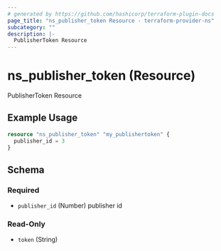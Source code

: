 ```yaml
---
# generated by https://github.com/hashicorp/terraform-plugin-docs
page_title: "ns_publisher_token Resource - terraform-provider-ns"
subcategory: ""
description: |-
  PublisherToken Resource
---
```


# ns_publisher_token (Resource)

PublisherToken Resource

## Example Usage

```terraform
resource "ns_publisher_token" "my_publishertoken" {
  publisher_id = 3
}
```

<!-- schema generated by tfplugindocs -->
## Schema

### Required

- `publisher_id` (Number) publisher id

### Read-Only

- `token` (String)


